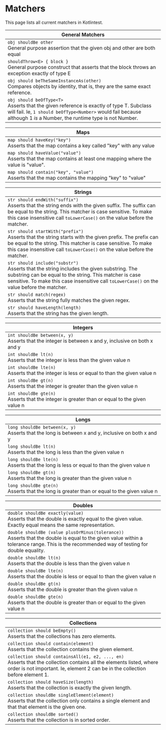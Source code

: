 Matchers
==========

This page lists all current matchers in Kotlintest.

| General Matchers |
| -------- |
| `obj shouldBe other`<br/>General purpose assertion that the given obj and other are both equal |
| `shouldThrow<E> { block }`<br/>General purpose construct that asserts that the block throws an exception exactly of type E |
| `obj should beTheSameInstanceAs(other)`<br/>Compares objects by identity, that is, they are the same exact reference. |
| `obj should beOfType<T>`<br/>Asserts that the given reference is exactly of type T. Subclass will fail. Ie, `1 should beOfType<Number>` would fail because although 1 _is_ a Number, the runtime type is not Number. |

| Maps |
| -------- |
| `map should haveKey("key")`<br/>Asserts that the map contains a key called "key" with any value |
| `map should haveValue("value")`<br/>Asserts that the map contains at least one mapping where the value is "value". |
| `map should contain("key", "value")`<br/>Asserts that the map contains the mapping "key" to "value" |

| Strings |
| -------- |
| `str should endWith("suffix")`<br/>Asserts that the string ends with the given suffix. The suffix can be equal to the string. This matcher is case sensitive. To make this case insensitive call `toLowerCase()` on the value before the matcher. |
| `str should startWith("prefix")`<br/>Asserts that the string starts with the given prefix. The prefix can be equal to the string. This matcher is case sensitive. To make this case insensitive call `toLowerCase()` on the value before the matcher. |
| `str should include("substr")`<br/>Asserts that the string includes the given substring. The substring can be equal to the string. This matcher is case sensitive. To make this case insensitive call `toLowerCase()` on the value before the matcher. |
| `str should match(regex)`<br/>Asserts that the string fully matches the given regex. |
| `str should haveLength(length)`<br/>Asserts that the string has the given length. |

| Integers |
| -------- |
| `int shouldBe between(x, y)`<br/>Asserts that the integer is between x and y, inclusive on both x and y |
| `int shouldBe lt(n)`<br/>Asserts that the integer is less than the given value n |
| `int shouldBe lte(n)`<br/>Asserts that the integer is less or equal to than the given value n |
| `int shouldBe gt(n)`<br/>Asserts that the integer is greater than the given value n |
| `int shouldBe gte(n)`<br/>Asserts that the integer is greater than or equal to the given value n |

| Longs |
| -------- |
| `long shouldBe between(x, y)`<br/>Asserts that the long is between x and y, inclusive on both x and y |
| `long shouldBe lt(n)`<br/>Asserts that the long is less than the given value n |
| `long shouldBe lte(n)`<br/>Asserts that the long is less or equal to than the given value n |
| `long shouldBe gt(n)`<br/>Asserts that the long is greater than the given value n |
| `long shouldBe gte(n)`<br/>Asserts that the long is greater than or equal to the given value n |

| Doubles |
| -------- |
| `double shouldBe exactly(value)`<br/>Asserts that the double is exactly equal to the given value. Exactly equal means the same representation. |
| `double shouldBe (value plusOrMinus(tolerance))`<br/>Asserts that the double is equal to the given value within a tolerance range. This is the recommended way of testing for double equality. |
| `double shouldBe lt(n)`<br/>Asserts that the double is less than the given value n |
| `double shouldBe lte(n)`<br/>Asserts that the double is less or equal to than the given value n |
| `double shouldBe gt(n)`<br/>Asserts that the double is greater than the given value n |
| `double shouldBe gte(n)`<br/>Asserts that the double is greater than or equal to the given value n |

| Collections |
| -------- |
| `collection should beEmpty()`<br/>Asserts that the collections has zero elements. |
| `collection should contain(element)`<br/>Asserts that the collection contains the given element. |
| `collection should containsAll(e1, e2, ..., en)`<br/>Asserts that the collection contains all the elements listed, where order is not important. Ie, element 2 can be in the collection before element 1.  |
| `collection should haveSize(length)`<br/>Asserts that the collection is exactly the given length. |
| `collection shouldBe singleElement(element)`<br/>Asserts that the collection only contains a single element and that that element is the given one. |
| `collection shouldBe sorted()`<br/>Asserts that the collection is in sorted order. |

